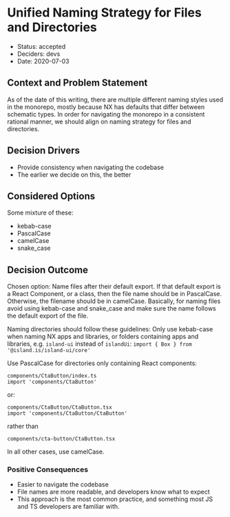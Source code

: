 # Unified Naming Strategy for Files and Directories

- Status: accepted
- Deciders: devs
- Date: 2020-07-03

## Context and Problem Statement

As of the date of this writing, there are multiple different naming styles used in the monorepo, mostly because NX has defaults that differ between schematic types. In order for navigating the monorepo in a consistent rational manner, we should align on naming strategy for files and directories.

## Decision Drivers

- Provide consistency when navigating the codebase
- The earlier we decide on this, the better

## Considered Options

Some mixture of these:

- kebab-case
- PascalCase
- camelCase
- snake_case

## Decision Outcome

Chosen option: Name files after their default export. If that default export is a React Component, or a class, then the file name should be in PascalCase. Otherwise, the filename should be in camelCase. Basically, for naming files avoid using kebab-case and snake_case and make sure the name follows the default export of the file.

Naming directories should follow these guidelines: Only use kebab-case when naming NX apps and libraries, or folders containing apps and libraries, e.g. `island-ui` instead of `islandUi`: `import { Box } from '@island.is/island-ui/core'`

Use PascalCase for directories only containing React components:

```text
components/CtaButton/index.ts
import 'components/CtaButton'
```

or:

```text
components/CtaButton/CtaButton.tsx
import 'components/CtaButton/CtaButton'
```

rather than

```text
components/cta-button/CtaButton.tsx
```

In all other cases, use camelCase.

### Positive Consequences

- Easier to navigate the codebase
- File names are more readable, and developers know what to expect
- This approach is the most common practice, and something most JS and TS developers are familiar with.
